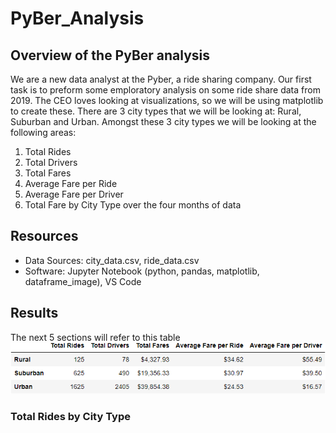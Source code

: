 # PyBer_Analysis
## Overview of the PyBer analysis
We are a new data analyst at the Pyber, a ride sharing company. Our first task is to preform some emploratory analysis on some ride share data from 2019. The CEO loves looking at visualizations, so we will be using matplotlib to create these. 
There are 3 city types that we will be looking at: Rural, Suburban and Urban. Amongst these 3 city types we will be looking at the following areas:
1. Total Rides
2. Total Drivers
3. Total Fares
4. Average Fare per Ride
5. Average Fare per Driver
6. Total Fare by City Type over the four months of data

## Resources
- Data Sources: city_data.csv, ride_data.csv
- Software: Jupyter Notebook (python, pandas, matplotlib, dataframe_image), VS Code

## Results
The next 5 sections will refer to this table
![Chart](/Analysis/pyber_summary_df.png)


### Total Rides by City Type

